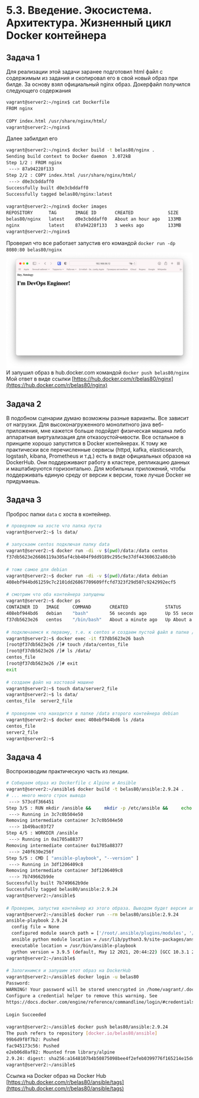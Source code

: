 # 5.3. Введение. Экосистема. Архитектура. Жизненный цикл Docker контейнера  

## Задача 1

   Для реализации этой задачи заранее подготовил html файл с содержимым из задания и скопировал его в свой новый образ
   при билде. За основу взял официальный nginx образ. Докерфайл получился следующего содержания  
   ```bash
   vagrant@server2:~/nginx$ cat Dockerfile 
   FROM nginx
   
   COPY index.html /usr/share/nginx/html/
   vagrant@server2:~/nginx$ 
   ```
   Далее забилдил его  
   ```bash
   vagrant@server2:~/nginx$ docker build -t belas80/nginx .
   Sending build context to Docker daemon  3.072kB
   Step 1/2 : FROM nginx
    ---> 87a94228f133
   Step 2/2 : COPY index.html /usr/share/nginx/html/
    ---> d0e3cbddaff0
   Successfully built d0e3cbddaff0
   Successfully tagged belas80/nginx:latest
   
   vagrant@server2:~/nginx$ docker images
   REPOSITORY      TAG       IMAGE ID       CREATED             SIZE
   belas80/nginx   latest    d0e3cbddaff0   About an hour ago   133MB
   nginx           latest    87a94228f133   3 weeks ago         133MB
   vagrant@server2:~/nginx$ 
   ```
   Проверил что все работает запустив его командой `docker run -dp 8080:80 belas80/nginx`  
   ![](img/docker1.png)
   И запушил образ в hub.docker.com командой `docker push belas80/nginx`  
   Мой ответ в виде ссылки [https://hub.docker.com/r/belas80/nginx](https://hub.docker.com/r/belas80/nginx)  
   
## Задача 2  

   В подобном сценарии думаю возможны разные варианты. Все зависит от нагрузки. Для высоконагруженного монолитного java 
   веб-приложения, мне кажется больше подойдет физическая машина либо аппаратная виртуализация для отказоустойчивости. 
   Все остальное в принципе хорошо запустится в Docker контейнерах. К тому же практически все перечисленные сервисы 
   (httpd, kafka, elasticsearch, logstash, kibana, Prometheus и т.д.) есть в виде официальных образов на DockerHub. 
   Они поддерживают работу в кластере, репликацию данных и маштабируются горизонтально. Для мобильных приложений, чтобы 
   поддерживать единую среду от версии к версии, тоже лучше Docker не придумаешь.  

## Задача 3  

   Проброс папки `data` с хоста в контейнер.  
   ```bash
   # проверяем на хосте что папка пуста
   vagrant@server2:~$ ls data/
   
   # запускаем centos подключая папку data
   vagrant@server2:~$ docker run -di -v $(pwd)/data:/data centos
   f37db5623e26686119a305af4cbb404f9dd9189c295c9e37df44360632a08cbb
   
   # тоже самое для debian
   vagrant@server2:~$ docker run -di -v $(pwd)/data:/data debian
   408ebf944bd61259c7c2101dd26867709609ffcfd7323f29d507c9242992ecf5
   
   # смотрим что оба контейнера запущены
   vagrant@server2:~$ docker ps
   CONTAINER ID   IMAGE     COMMAND       CREATED              STATUS              PORTS     NAMES
   408ebf944bd6   debian    "bash"        56 seconds ago       Up 55 seconds                 dreamy_haibt
   f37db5623e26   centos    "/bin/bash"   About a minute ago   Up About a minute             stoic_nash
   
   # подключаемся к первому, т.е. к centos и создаем пустой файл в папке /data
   vagrant@server2:~$ docker exec -it f37db5623e26 bash
   [root@f37db5623e26 /]# touch /data/centos_file
   [root@f37db5623e26 /]# ls /data/
   centos_file
   [root@f37db5623e26 /]# exit
   exit
   
   # cоздаем файл на хостовой машине
   vagrant@server2:~$ touch data/server2_file
   vagrant@server2:~$ ls data/
   centos_file  server2_file
   
   # проверяем что находится в папке /data второго контейнера debian
   vagrant@server2:~$ docker exec 408ebf944bd6 ls /data
   centos_file
   server2_file
   vagrant@server2:~$
   ```

## Задача 4

   Воспроизводим практическую часть из лекции.  
   ```bash
   # Собираем образ из Dockerfile с Alpine и Ansible
   vagrant@server2:~/ansible$ docker build -t belas80/ansible:2.9.24 .
   # ... много много строк вывода
    ---> 573cdf366451
   Step 3/5 : RUN mkdir /ansible &&     mkdir -p /etc/ansible &&     echo 'localhost' > /etc/ansible/hosts
    ---> Running in 3c7c0b504e50
   Removing intermediate container 3c7c0b504e50
    ---> 1b49bac03f27
   Step 4/5 : WORKDIR /ansible
    ---> Running in 0a1705a88377
   Removing intermediate container 0a1705a88377
    ---> 240f630e256f
   Step 5/5 : CMD [ "ansible-playbook", "--version" ]
    ---> Running in 3df1206409c8
   Removing intermediate container 3df1206409c8
    ---> 7b749662b9de
   Successfully built 7b749662b9de
   Successfully tagged belas80/ansible:2.9.24
   vagrant@server2:~/ansible$ 
   
   # Проверим, запустив контейнер из этого образа. Выводом будет версия ansible.
   vagrant@server2:~/ansible$ docker run --rm belas80/ansible:2.9.24
   ansible-playbook 2.9.24
     config file = None
     configured module search path = ['/root/.ansible/plugins/modules', '/usr/share/ansible/plugins/modules']
     ansible python module location = /usr/lib/python3.9/site-packages/ansible
     executable location = /usr/bin/ansible-playbook
     python version = 3.9.5 (default, May 12 2021, 20:44:22) [GCC 10.3.1 20210424]
   vagrant@server2:~/ansible$ 
   
   # Залогинимся и запушим этот образ на DockerHub
   vagrant@server2:~/ansible$ docker login -u belas80
   Password: 
   WARNING! Your password will be stored unencrypted in /home/vagrant/.docker/config.json.
   Configure a credential helper to remove this warning. See
   https://docs.docker.com/engine/reference/commandline/login/#credentials-store
   
   Login Succeeded
   
   vagrant@server2:~/ansible$ docker push belas80/ansible:2.9.24
   The push refers to repository [docker.io/belas80/ansible]
   99b6d9f8f7b2: Pushed 
   fac945173c56: Pushed 
   e2eb06d8af82: Mounted from library/alpine 
   2.9.24: digest: sha256:a1648107b4b50875098bee4f2efeb0399776f165214e15dd96de18e42f152310 size: 947
   vagrant@server2:~/ansible$ 
   ```

   Cсылка на Docker образ на Docker Hub [https://hub.docker.com/r/belas80/ansible/tags](https://hub.docker.com/r/belas80/ansible/tags)